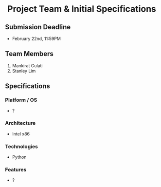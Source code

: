 <h1 align=center>Project Team & Initial Specifications</h1>

## Submission Deadline
* February 22nd, 11:59PM

## Team Members
1. Mankirat Gulati
2. Stanley Lim

## Specifications
### Platform / OS
* ?

### Architecture
* Intel x86

### Technologies
* Python

### Features
* ?
